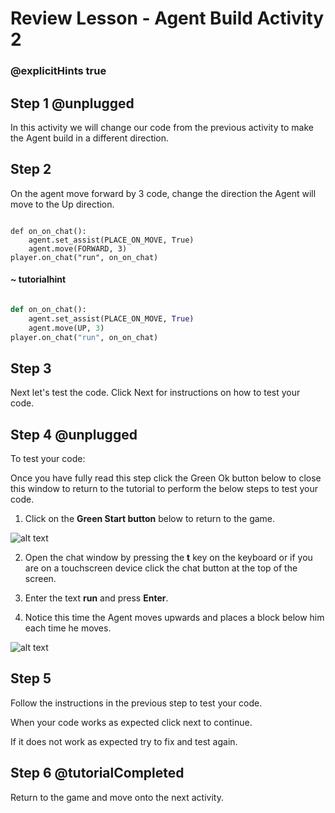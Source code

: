 # Review Lesson - Agent Build Activity 2

### @explicitHints true

## Step 1 @unplugged

In this activity we will change our code from the previous activity to make the Agent build in a different direction.


## Step 2

On the agent move forward by 3 code, change the direction the Agent will move to the Up direction.

```template

def on_on_chat():
    agent.set_assist(PLACE_ON_MOVE, True)
    agent.move(FORWARD, 3)
player.on_chat("run", on_on_chat)

```

#### ~ tutorialhint

```python

def on_on_chat():
    agent.set_assist(PLACE_ON_MOVE, True)
    agent.move(UP, 3)
player.on_chat("run", on_on_chat)

```


## Step 3

Next let's test the code.
Click Next for instructions on how to test your code.

  

## Step 4 @unplugged

To test your code:


Once you have fully read this step click the Green Ok button below to close this window to return to the tutorial to perform the below steps to test your code.

  

1. Click on the **Green Start button** below to return to the game.

![alt text](https://introductionv3.codingcredentials.com/Lesson3/3.1.1/images/4.jpg?raw=true "Start")

  
  

2. Open the chat window by pressing the **t** key on the keyboard or if you are on a touchscreen device click the chat button at the top of the screen.

  
  

3. Enter the text **run** and press **Enter**.

  
  

4. Notice this time the Agent moves upwards and places a block below him each time he moves.

![alt text](https://introductionv3.codingcredentials.com/Lesson4/4.1.2/images/1.jpg?raw=true "Run")

  

## Step 5

Follow the instructions in the previous step to test your code.
 

When your code works as expected click next to continue.
 

If it does not work as expected try to fix and test again.

  

## Step 6 @tutorialCompleted

Return to the game and move onto the next activity.